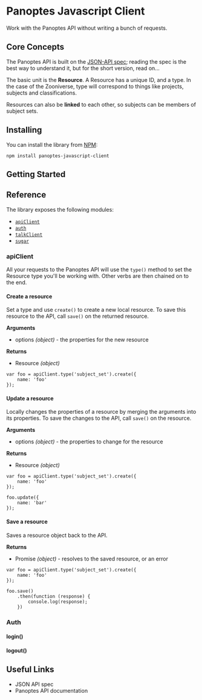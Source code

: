 # Panoptes Javascript Client

Work with the Panoptes API without writing a bunch of requests.

## Core Concepts

The Panoptes API is built on the [JSON-API spec](http://jsonapi.org/); reading the spec is the best way to understand it, but for the short version, read on...

The basic unit is the __Resource__. A Resource has a unique ID, and a type. In the case of the Zooniverse, type will correspond to things like projects, subjects and classifications.

Resources can also be __linked__ to each other, so subjects can be members of subject sets.

## Installing

You can install the library from [NPM](https://www.npmjs.com/):

`npm install panoptes-javascript-client`

## Getting Started

## Reference

The library exposes the following modules:

- [`apiClient`](#panoptes-javascript-client-apiclient)
- [`auth`](#panoptes-javascript-client-auth)
- [`talkClient`](#panoptes-javascript-client-talkclient)
- [`sugar`](#panoptes-javascript-client-sugar)

### apiClient

All your requests to the Panoptes API will use the `type()` method to set the Resource type you'll be working with. Other verbs are then chained on to the end.

#### Create a resource

Set a type and use `create()` to create a new local resource. To save this resource to the API, call `save()` on the returned resource.

__Arguments__

- options _(object)_ - the properties for the new resource

__Returns__

- Resource _(object)_

```
var foo = apiClient.type('subject_set').create({
    name: 'foo'
});
```

#### Update a resource

Locally changes the properties of a resource by merging the arguments into its properties. To save the changes to the API, call `save()` on the resource.

__Arguments__

- options _(object)_ - the properties to change for the resource

__Returns__

- Resource _(object)_

```
var foo = apiClient.type('subject_set').create({
    name: 'foo'
});

foo.update({
    name: 'bar'
});
```

#### Save a resource

Saves a resource object back to the API.

__Returns__

- Promise _(object)_ - resolves to the saved resource, or an error

```
var foo = apiClient.type('subject_set').create({
    name: 'foo'
});

foo.save()
    .then(function (response) {
        console.log(response);
    })
```


### Auth

#### login()

#### logout()

## Useful Links

- JSON API spec
- Panoptes API documentation
